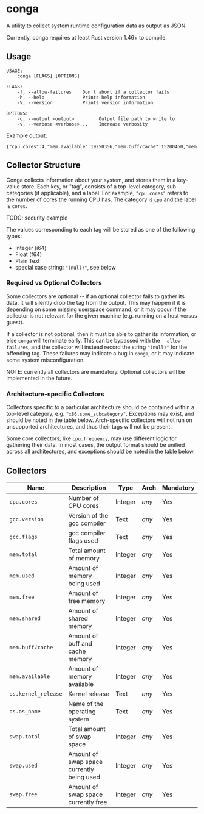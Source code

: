 # conga
A utility to collect system runtime configuration data as output as JSON.

Currently, conga requires at least Rust version 1.46+ to compile.

## Usage

```
USAGE:
    conga [FLAGS] [OPTIONS]

FLAGS:
    -f, --allow-failures    Don't abort if a collector fails
    -h, --help              Prints help information
    -V, --version           Prints version information

OPTIONS:
    -o, --output <output>         Output file path to write to
    -v, --verbose <verbose>...    Increase verbosity
```

Example output:

```
{"cpu.cores":4,"mem.available":19250356,"mem.buff/cache":15200460,"mem.free":5059576,"mem.shared":542100,"mem.total":32827160,"mem.used":12567124,"swap.free":16769276,"swap.total":16777212,"swap.used":7936}
```

## Collector Structure
Conga collects information about your system, and stores them in a key-value store. Each key, or "tag", consists of a top-level category, sub-categories (if applicable), and a label. For example, `"cpu.cores"` refers to the number of cores the running CPU has. The category is `cpu` and the label is `cores`.

TODO: security example

The values corresponding to each tag will be stored as one of the following types:
 - Integer (i64)
 - Float (f64)
 - Plain Text
 - special case string: `"(null)"`, see below

### Required vs Optional Collectors
Some collectors are optional -- if an optional collector fails to gather its data, it will silently drop the tag from the output.
This may happen if it is depending on some missing userspace command, or it may occur if the collector is not relevant for the given machine (e.g. running on a host versus guest).

If a collector is not optional, then it must be able to gather its information, or else `conga` will terminate early.
This can be bypassed with the `--allow-failures`, and the collector will instead record the string `"(null)"` for the offending tag.
These failures may indicate a bug in `conga`, or it may indicate some system misconfiguration.

NOTE: currently all collectors are mandatory. Optional collectors will be implemented in the future.

### Architecture-specific Collectors
Collectors specific to a particular architecture should be contained within a top-level category, e.g. `"x86.some_subcategory"`.
Exceptions may exist, and should be noted in the table below.
Arch-specific collectors will not run on unsupported architectures, and thus their tags will not be present.

Some core collectors, like `cpu.frequency`, may use different logic for gathering their data.
In most cases, the output format should be unified across all architectures, and exceptions should be noted in the table below.

## Collectors

Name                | Description                               | Type    | Arch  | Mandatory
--------------------| ----------------------------------------- | ------- | ----- | ---------
`cpu.cores`         | Number of CPU cores                       | Integer | *any* | Yes
`gcc.version`       | Version of the gcc compiler               | Text    | *any* | Yes
`gcc.flags`         | gcc compiler flags used                   | Text    | *any* | Yes
`mem.total`         | Total amount of memory                    | Integer | *any* | Yes
`mem.used`          | Amount of memory being used               | Integer | *any* | Yes
`mem.free`          | Amount of free memory                     | Integer | *any* | Yes
`mem.shared`        | Amount of shared memory                   | Integer | *any* | Yes
`mem.buff/cache`    | Amount of buff and cache memory           | Integer | *any* | Yes
`mem.available`     | Amount of memory available                | Integer | *any* | Yes
`os.kernel_release` | Kernel release                            | Text    | *any* | Yes
`os.os_name`        | Name of the operating system              | Text    | *any* | Yes
`swap.total`        | Total amount of swap space                | Integer | *any* | Yes
`swap.used`         | Amount of swap space currently being used | Integer | *any* | Yes
`swap.free`         | Amount of swap space currently free       | Integer | *any* | Yes




